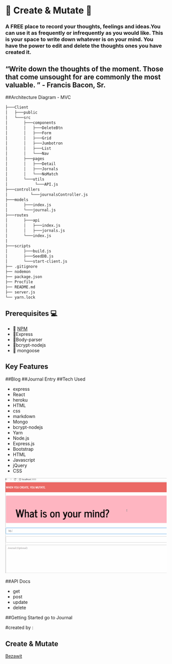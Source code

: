 #    :scroll: Create & Mutate :scroll:

### A FREE place to record your thoughts, feelings and ideas.You can use it as frequently or infrequently as you would like. This is your space to write down whatever is on your mind. You have the power to edit and delete the thoughts ones you have created it.

## “Write down the thoughts of the moment. Those that come unsought for are commonly the most valuable. ”   - Francis Bacon, Sr.





  ##Architecture Diagram - MVC

  ```
  ├───Client
  │   ├───public
  │   └───src
  │       ├───components
  │       │   ├───DeleteBtn
  │       │   ├───Form
  │       │   ├───Grid
  │       │   ├───Jumbotron
  │       │   ├───List
  │       │   └───Nav
  │       ├───pages
  │       │   ├───Detail
  │       │   ├───Jornals
  │       │   └───NoMatch
  │       └───utils
  │            └───API.js
  ├───controllers
  │          └───journalsController.js
  ├───models
  │       ├───index.js
  │       └───journal.js
  ├───routes
  │       ├───api
  │       │   ├───index.js
  │       │   ├───jornals.js
  │       └───index.js
  |
  ├───scripts
  │       ├───build.js
  │       ├───SeedDB.js
  │       └───start-client.js
  ├── .gitignore
  ├── nodemon
  ├── package.json
  ├── Procfile
  ├── README.md
  ├── server.js
  └── yarn.lock

  ```
## Prerequisites :computer:
- :link: [NPM](https://docs.npmjs.com)  
- :link:Express
- :link:Body-parser
- :link:bcrypt-nodejs
- :link: mongoose

## Key Features
##Blog
##Journal Entry
##Tech Used
- express
- React
- heroku
- HTML
- css
- markdown
- Mongo
- bcrypt-nodejs
- Yarn
- Node.js
- Express.js
- Bootstrap
- HTML
- Javascript
- jQuery
- CSS



![Illustration](demo.gif)


##API Docs
- get
- post
- update
- delete

##Getting Started
go to Journal

#created by :
## Create & Mutate
[Bezawit](https://github.com/bteferi)  
